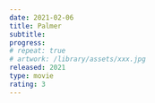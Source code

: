 ```yaml
---
date: 2021-02-06
title: Palmer
subtitle:
progress:
# repeat: true
# artwork: /library/assets/xxx.jpg
released: 2021
type: movie
rating: 3
---
```

